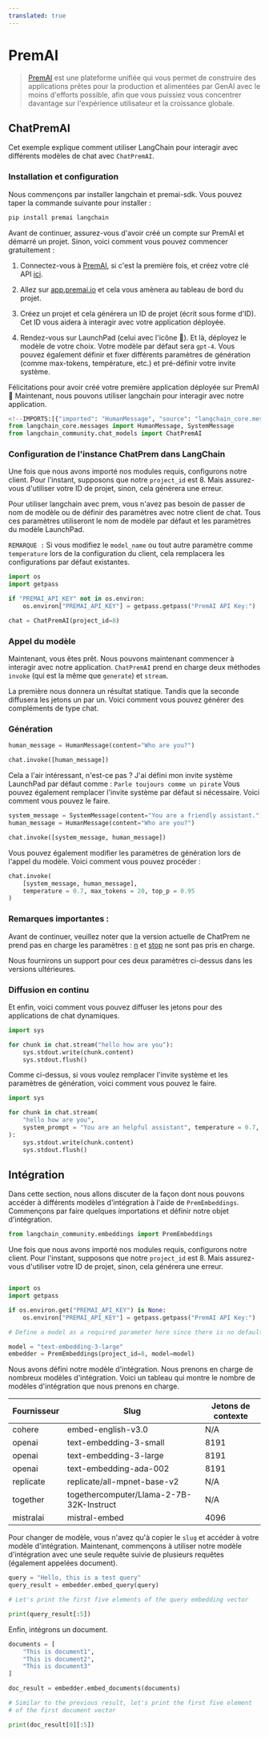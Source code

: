 ```yaml
---
translated: true
---
```


# PremAI

>[PremAI](https://app.premai.io) est une plateforme unifiée qui vous permet de construire des applications prêtes pour la production et alimentées par GenAI avec le moins d'efforts possible, afin que vous puissiez vous concentrer davantage sur l'expérience utilisateur et la croissance globale.

## ChatPremAI

Cet exemple explique comment utiliser LangChain pour interagir avec différents modèles de chat avec `ChatPremAI`.

### Installation et configuration

Nous commençons par installer langchain et premai-sdk. Vous pouvez taper la commande suivante pour installer :

```bash
pip install premai langchain
```

Avant de continuer, assurez-vous d'avoir créé un compte sur PremAI et démarré un projet. Sinon, voici comment vous pouvez commencer gratuitement :

1. Connectez-vous à [PremAI](https://app.premai.io/accounts/login/), si c'est la première fois, et créez votre clé API [ici](https://app.premai.io/api_keys/).

2. Allez sur [app.premai.io](https://app.premai.io) et cela vous amènera au tableau de bord du projet.

3. Créez un projet et cela générera un ID de projet (écrit sous forme d'ID). Cet ID vous aidera à interagir avec votre application déployée.

4. Rendez-vous sur LaunchPad (celui avec l'icône 🚀). Et là, déployez le modèle de votre choix. Votre modèle par défaut sera `gpt-4`. Vous pouvez également définir et fixer différents paramètres de génération (comme max-tokens, température, etc.) et pré-définir votre invite système.

Félicitations pour avoir créé votre première application déployée sur PremAI 🎉 Maintenant, nous pouvons utiliser langchain pour interagir avec notre application.

```python
<!--IMPORTS:[{"imported": "HumanMessage", "source": "langchain_core.messages", "docs": "https://api.python.langchain.com/en/latest/messages/langchain_core.messages.human.HumanMessage.html", "title": "PremAI"}, {"imported": "SystemMessage", "source": "langchain_core.messages", "docs": "https://api.python.langchain.com/en/latest/messages/langchain_core.messages.system.SystemMessage.html", "title": "PremAI"}, {"imported": "ChatPremAI", "source": "langchain_community.chat_models", "docs": "https://api.python.langchain.com/en/latest/chat_models/langchain_community.chat_models.premai.ChatPremAI.html", "title": "PremAI"}]-->
from langchain_core.messages import HumanMessage, SystemMessage
from langchain_community.chat_models import ChatPremAI
```

### Configuration de l'instance ChatPrem dans LangChain

Une fois que nous avons importé nos modules requis, configurons notre client. Pour l'instant, supposons que notre `project_id` est 8. Mais assurez-vous d'utiliser votre ID de projet, sinon, cela générera une erreur.

Pour utiliser langchain avec prem, vous n'avez pas besoin de passer de nom de modèle ou de définir des paramètres avec notre client de chat. Tous ces paramètres utiliseront le nom de modèle par défaut et les paramètres du modèle LaunchPad.

`REMARQUE :` Si vous modifiez le `model_name` ou tout autre paramètre comme `temperature` lors de la configuration du client, cela remplacera les configurations par défaut existantes.

```python
import os
import getpass

if "PREMAI_API_KEY" not in os.environ:
    os.environ["PREMAI_API_KEY"] = getpass.getpass("PremAI API Key:")

chat = ChatPremAI(project_id=8)
```

### Appel du modèle

Maintenant, vous êtes prêt. Nous pouvons maintenant commencer à interagir avec notre application. `ChatPremAI` prend en charge deux méthodes `invoke` (qui est la même que `generate`) et `stream`.

La première nous donnera un résultat statique. Tandis que la seconde diffusera les jetons un par un. Voici comment vous pouvez générer des compléments de type chat.

### Génération

```python
human_message = HumanMessage(content="Who are you?")

chat.invoke([human_message])
```

Cela a l'air intéressant, n'est-ce pas ? J'ai défini mon invite système LaunchPad par défaut comme : `Parle toujours comme un pirate` Vous pouvez également remplacer l'invite système par défaut si nécessaire. Voici comment vous pouvez le faire.

```python
system_message = SystemMessage(content="You are a friendly assistant.")
human_message = HumanMessage(content="Who are you?")

chat.invoke([system_message, human_message])
```

Vous pouvez également modifier les paramètres de génération lors de l'appel du modèle. Voici comment vous pouvez procéder :

```python
chat.invoke(
    [system_message, human_message],
    temperature = 0.7, max_tokens = 20, top_p = 0.95
)
```

### Remarques importantes :

Avant de continuer, veuillez noter que la version actuelle de ChatPrem ne prend pas en charge les paramètres : [n](https://platform.openai.com/docs/api-reference/chat/create#chat-create-n) et [stop](https://platform.openai.com/docs/api-reference/chat/create#chat-create-stop) ne sont pas pris en charge.

Nous fournirons un support pour ces deux paramètres ci-dessus dans les versions ultérieures.

### Diffusion en continu

Et enfin, voici comment vous pouvez diffuser les jetons pour des applications de chat dynamiques.

```python
import sys

for chunk in chat.stream("hello how are you"):
    sys.stdout.write(chunk.content)
    sys.stdout.flush()
```

Comme ci-dessus, si vous voulez remplacer l'invite système et les paramètres de génération, voici comment vous pouvez le faire.

```python
import sys

for chunk in chat.stream(
    "hello how are you",
    system_prompt = "You are an helpful assistant", temperature = 0.7, max_tokens = 20
):
    sys.stdout.write(chunk.content)
    sys.stdout.flush()
```

## Intégration

Dans cette section, nous allons discuter de la façon dont nous pouvons accéder à différents modèles d'intégration à l'aide de `PremEmbeddings`. Commençons par faire quelques importations et définir notre objet d'intégration.

```python
from langchain_community.embeddings import PremEmbeddings
```

Une fois que nous avons importé nos modules requis, configurons notre client. Pour l'instant, supposons que notre `project_id` est 8. Mais assurez-vous d'utiliser votre ID de projet, sinon, cela générera une erreur.

```python

import os
import getpass

if os.environ.get("PREMAI_API_KEY") is None:
    os.environ["PREMAI_API_KEY"] = getpass.getpass("PremAI API Key:")

# Define a model as a required parameter here since there is no default embedding model

model = "text-embedding-3-large"
embedder = PremEmbeddings(project_id=8, model=model)
```

Nous avons défini notre modèle d'intégration. Nous prenons en charge de nombreux modèles d'intégration. Voici un tableau qui montre le nombre de modèles d'intégration que nous prenons en charge.

| Fournisseur | Slug                                     | Jetons de contexte |
|-------------|------------------------------------------|-------------------|
| cohere      | embed-english-v3.0                       | N/A               |
| openai      | text-embedding-3-small                   | 8191              |
| openai      | text-embedding-3-large                   | 8191              |
| openai      | text-embedding-ada-002                   | 8191              |
| replicate   | replicate/all-mpnet-base-v2              | N/A               |
| together    | togethercomputer/Llama-2-7B-32K-Instruct | N/A               |
| mistralai   | mistral-embed                            | 4096              |

Pour changer de modèle, vous n'avez qu'à copier le `slug` et accéder à votre modèle d'intégration. Maintenant, commençons à utiliser notre modèle d'intégration avec une seule requête suivie de plusieurs requêtes (également appelées document).

```python
query = "Hello, this is a test query"
query_result = embedder.embed_query(query)

# Let's print the first five elements of the query embedding vector

print(query_result[:5])
```

Enfin, intégrons un document.

```python
documents = [
    "This is document1",
    "This is document2",
    "This is document3"
]

doc_result = embedder.embed_documents(documents)

# Similar to the previous result, let's print the first five element
# of the first document vector

print(doc_result[0][:5])
```
